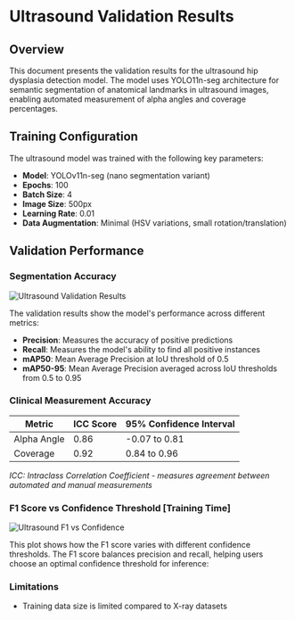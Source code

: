 # Ultrasound Validation Results

## Overview

This document presents the validation results for the ultrasound hip dysplasia detection model. The model uses YOLO11n-seg architecture for semantic segmentation of anatomical landmarks in ultrasound images, enabling automated measurement of alpha angles and coverage percentages.

## Training Configuration

The ultrasound model was trained with the following key parameters:
- **Model**: YOLOv11n-seg (nano segmentation variant)
- **Epochs**: 100
- **Batch Size**: 4
- **Image Size**: 500px
- **Learning Rate**: 0.01
- **Data Augmentation**: Minimal (HSV variations, small rotation/translation)

## Validation Performance

### Segmentation Accuracy

![Ultrasound Validation Results](images/ultrasound_val.png)

The validation results show the model's performance across different metrics:
- **Precision**: Measures the accuracy of positive predictions
- **Recall**: Measures the model's ability to find all positive instances
- **mAP50**: Mean Average Precision at IoU threshold of 0.5
- **mAP50-95**: Mean Average Precision averaged across IoU thresholds from 0.5 to 0.95

### Clinical Measurement Accuracy

| Metric | ICC Score | 95% Confidence Interval |
|--------|-----------|-------------------------|
| Alpha Angle | 0.86 | -0.07 to 0.81 |
| Coverage | 0.92 | 0.84 to 0.96 |

*ICC: Intraclass Correlation Coefficient - measures agreement between automated and manual measurements*

### F1 Score vs Confidence Threshold [Training Time]

![Ultrasound F1 vs Confidence](images/training/ultrasound_f1.png)

This plot shows how the F1 score varies with different confidence thresholds. The F1 score balances precision and recall, helping users choose an optimal confidence threshold for inference:

### Limitations

- Training data size is limited compared to X-ray datasets